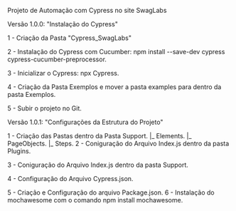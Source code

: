 Projeto de Automação com Cypress no site SwagLabs

Versão 1.0.0: "Instalação do Cypress"

1 - Criação da Pasta "Cypress_SwagLabs"

2 - Instalação do Cypress com Cucumber: npm install --save-dev cypress cypress-cucumber-preprocessor.

3 - Inicializar o Cypress: npx Cypress.

4 - Criação da Pasta Exemplos e mover a pasta examples para dentro da pasta Exemplos.

5 - Subir o projeto no Git.


Versão 1.0.1: "Configurações da Estrutura do Projeto"

1 - Criação das Pastas dentro da Pasta Support.
 |_ Elements.
 |_ PageObjects.
 |_ Steps.
2 - Coniguração do Arquivo Index.js dentro da pasta Plugins.

3 - Coniguração do Arquivo Index.js dentro da pasta Support.

4 - Configuração do Arquivo Cypress.json.

5 - Criação e Configuração do arquivo Package.json.
6 - Instalação do mochawesome com o comando npm install mochawesome.
